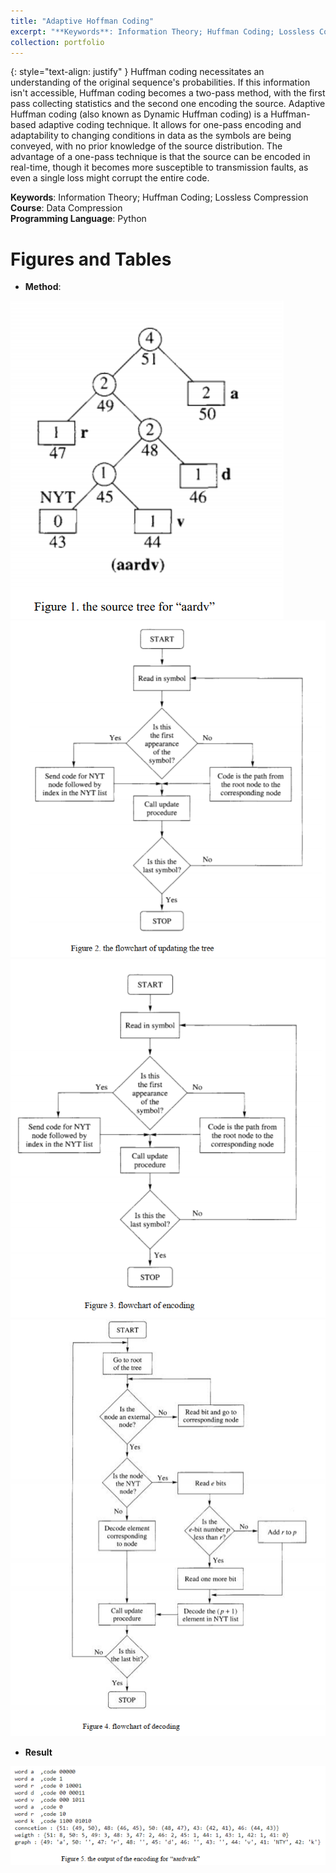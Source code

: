 ```yaml
---
title: "Adaptive Hoffman Coding"
excerpt: "**Keywords**: Information Theory; Huffman Coding; Lossless Compression<br>**Course**: Data Compression"
collection: portfolio
---
```

{: style="text-align: justify" } 
Huffman coding necessitates an understanding of the original sequence's probabilities. If this information isn't accessible, Huffman coding becomes a two-pass method, with the first pass collecting statistics and the second one encoding the source. Adaptive Huffman coding (also known as Dynamic Huffman coding) is a Huffman-based adaptive coding technique. It allows for one-pass encoding and adaptability to changing conditions in data as the symbols are being conveyed, with no prior knowledge of the source distribution. The advantage of a one-pass technique is that the source can be encoded in real-time, though it becomes more susceptible to transmission faults, as even a single loss might corrupt the entire code. 


**Keywords**: Information Theory; Huffman Coding; Lossless Compression<br>**Course**: Data Compression<br>**Programming Language**: Python

Figures and Tables
====
* **Method**:


<img src='/projects images/Adaptive Huffman/1.PNG'><br>
<img src='/projects images/Adaptive Huffman/2.PNG'><br>
<img src='/projects images/Adaptive Huffman/3.PNG'><br>
<img src='/projects images/Adaptive Huffman/4.PNG'><br>

* **Result**

  
<img src='/projects images/Adaptive Huffman/5.PNG'>





